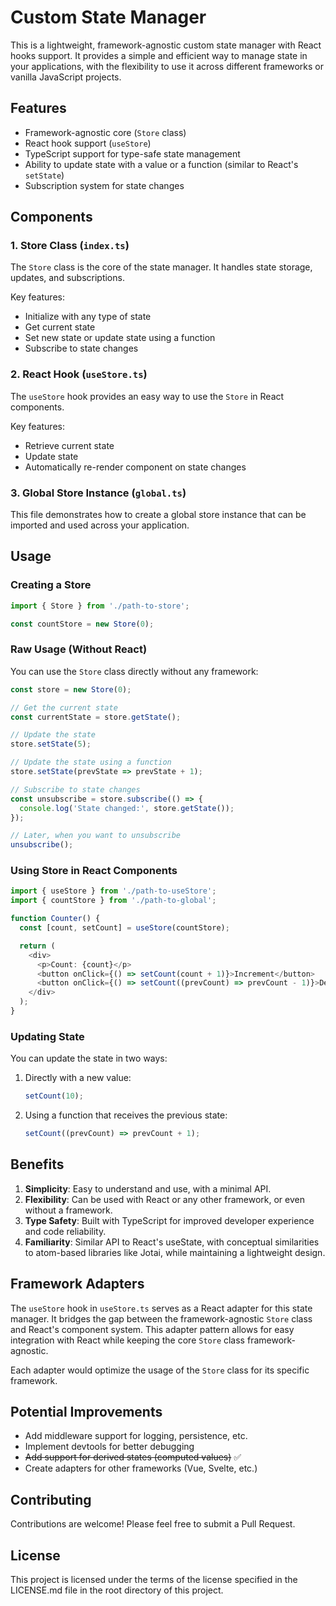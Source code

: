 # Custom State Manager

This is a lightweight, framework-agnostic custom state manager with React hooks support. It provides a simple and efficient way to manage state in your applications, with the flexibility to use it across different frameworks or vanilla JavaScript projects.

## Features

- Framework-agnostic core (`Store` class)
- React hook support (`useStore`)
- TypeScript support for type-safe state management
- Ability to update state with a value or a function (similar to React's `setState`)
- Subscription system for state changes

## Components

### 1. Store Class (`index.ts`)

The `Store` class is the core of the state manager. It handles state storage, updates, and subscriptions.

Key features:
- Initialize with any type of state
- Get current state
- Set new state or update state using a function
- Subscribe to state changes

### 2. React Hook (`useStore.ts`)

The `useStore` hook provides an easy way to use the `Store` in React components.

Key features:
- Retrieve current state
- Update state
- Automatically re-render component on state changes

### 3. Global Store Instance (`global.ts`)

This file demonstrates how to create a global store instance that can be imported and used across your application.

## Usage

### Creating a Store

```typescript
import { Store } from './path-to-store';

const countStore = new Store(0);
```

### Raw Usage (Without React)

You can use the `Store` class directly without any framework:

```typescript
const store = new Store(0);

// Get the current state
const currentState = store.getState();

// Update the state
store.setState(5);

// Update the state using a function
store.setState(prevState => prevState + 1);

// Subscribe to state changes
const unsubscribe = store.subscribe(() => {
  console.log('State changed:', store.getState());
});

// Later, when you want to unsubscribe
unsubscribe();
```

### Using Store in React Components

```typescript
import { useStore } from './path-to-useStore';
import { countStore } from './path-to-global';

function Counter() {
  const [count, setCount] = useStore(countStore);

  return (
    <div>
      <p>Count: {count}</p>
      <button onClick={() => setCount(count + 1)}>Increment</button>
      <button onClick={() => setCount((prevCount) => prevCount - 1)}>Decrement</button>
    </div>
  );
}
```

### Updating State

You can update the state in two ways:

1. Directly with a new value:
   ```typescript
   setCount(10);
   ```

2. Using a function that receives the previous state:
   ```typescript
   setCount((prevCount) => prevCount + 1);
   ```

## Benefits

1. **Simplicity**: Easy to understand and use, with a minimal API.
2. **Flexibility**: Can be used with React or any other framework, or even without a framework.
3. **Type Safety**: Built with TypeScript for improved developer experience and code reliability.
4. **Familiarity**: Similar API to React's useState, with conceptual similarities to atom-based libraries like Jotai, while maintaining a lightweight design.

## Framework Adapters

The `useStore` hook in `useStore.ts` serves as a React adapter for this state manager. It bridges the gap between the framework-agnostic `Store` class and React's component system. This adapter pattern allows for easy integration with React while keeping the core `Store` class framework-agnostic.

Each adapter would optimize the usage of the `Store` class for its specific framework.

## Potential Improvements

- Add middleware support for logging, persistence, etc.
- Implement devtools for better debugging
- ~~Add support for derived states (computed values)~~ :white_check_mark:
- Create adapters for other frameworks (Vue, Svelte, etc.)

## Contributing

Contributions are welcome! Please feel free to submit a Pull Request.

## License

This project is licensed under the terms of the license specified in the LICENSE.md file in the root directory of this project.